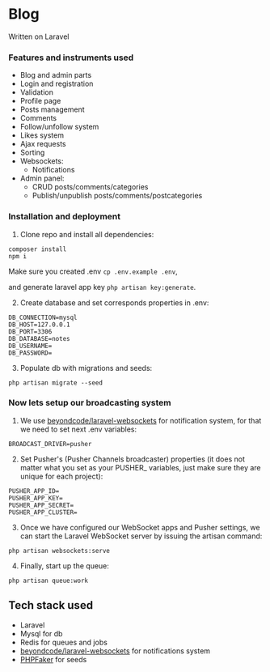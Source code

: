 # Blog

Written on Laravel
### Features and instruments used

- Blog and admin parts
- Login and registration
- Validation
- Profile page
- Posts management
- Comments
- Follow/unfollow system
- Likes system
- Ajax requests
- Sorting
- Websockets:
    - Notifications
- Admin panel:
    - CRUD posts/comments/categories
    - Publish/unpublish posts/comments/postcategories


### Installation and deployment

1. Clone repo and install all dependencies:

```
composer install
npm i
```
Make sure you created .env `cp .env.example .env`,

and generate laravel app key `php artisan key:generate`.

2. Create database and set corresponds properties in .env:
```
DB_CONNECTION=mysql
DB_HOST=127.0.0.1
DB_PORT=3306
DB_DATABASE=notes
DB_USERNAME=
DB_PASSWORD=
```
3. Populate db with migrations and seeds:
 ```
php artisan migrate --seed
 ```

### Now lets setup our broadcasting system
1. We use [beyondcode/laravel-websockets](https://github.com/beyondcode/laravel-websockets) for notification system, for that we need to set next .env variables:
```
BROADCAST_DRIVER=pusher
```
2. Set Pusher's (Pusher Channels broadcaster) properties (it does not matter what you set as your PUSHER_ variables, just make sure they are unique for each project):
```
PUSHER_APP_ID=
PUSHER_APP_KEY=
PUSHER_APP_SECRET=
PUSHER_APP_CLUSTER=
```
3. Once we have configured our WebSocket apps and Pusher settings, we can start the Laravel WebSocket server by issuing the artisan command:
```
php artisan websockets:serve
```
4. Finally, start up the queue:
```
php artisan queue:work
```
## Tech stack used

- Laravel
- Mysql for db
- Redis for queues and jobs
- [beyondcode/laravel-websockets](https://github.com/beyondcode/laravel-websockets) for notifications system
- [PHPFaker](https://github.com/FakerPHP/Faker) for seeds
